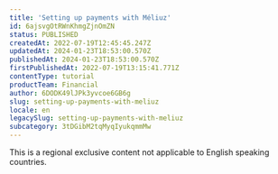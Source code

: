 ```yaml
---
title: 'Setting up payments with Méliuz'
id: 6ajsvgOtRWnKhmgZjnOmZN
status: PUBLISHED
createdAt: 2022-07-19T12:45:45.247Z
updatedAt: 2024-01-23T18:53:00.570Z
publishedAt: 2024-01-23T18:53:00.570Z
firstPublishedAt: 2022-07-19T13:15:41.771Z
contentType: tutorial
productTeam: Financial
author: 6DODK49lJPk3yvcoe6GB6g
slug: setting-up-payments-with-meliuz
locale: en
legacySlug: setting-up-payments-with-meliuz
subcategory: 3tDGibM2tqMyqIyukqmmMw
---
```


<div class="alert alert-warning" role="alert">This is a regional exclusive content not applicable to English speaking countries.</div>
